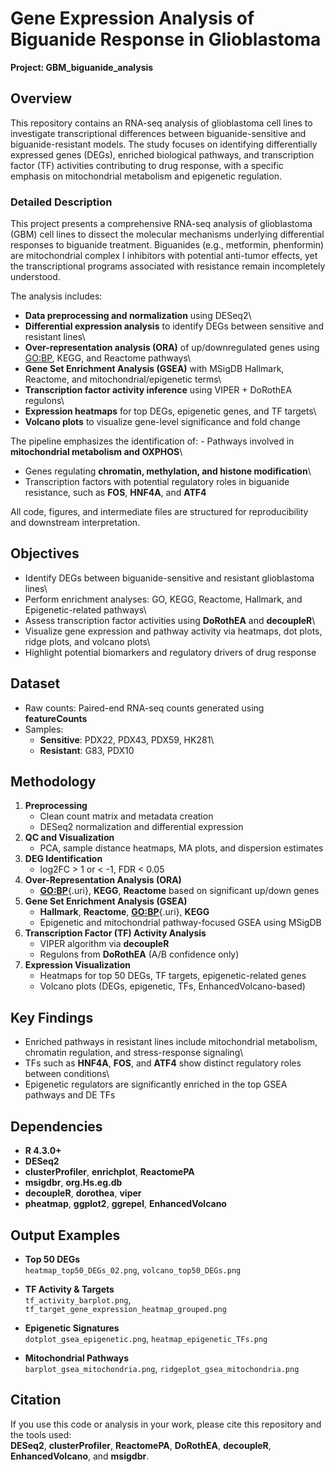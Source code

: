 # Gene Expression Analysis of Biguanide Response in Glioblastoma

**Project: GBM_biguanide_analysis**

## Overview

This repository contains an RNA-seq analysis of glioblastoma cell lines to investigate transcriptional differences between biguanide-sensitive and biguanide-resistant models. The study focuses on identifying differentially expressed genes (DEGs), enriched biological pathways, and transcription factor (TF) activities contributing to drug response, with a specific emphasis on mitochondrial metabolism and epigenetic regulation.

### Detailed Description

This project presents a comprehensive RNA-seq analysis of glioblastoma (GBM) cell lines to dissect the molecular mechanisms underlying differential responses to biguanide treatment. Biguanides (e.g., metformin, phenformin) are mitochondrial complex I inhibitors with potential anti-tumor effects, yet the transcriptional programs associated with resistance remain incompletely understood.

The analysis includes:

-   **Data preprocessing and normalization** using DESeq2\
-   **Differential expression analysis** to identify DEGs between sensitive and resistant lines\
-   **Over-representation analysis (ORA)** of up/downregulated genes using <GO:BP>, KEGG, and Reactome pathways\
-   **Gene Set Enrichment Analysis (GSEA)** with MSigDB Hallmark, Reactome, and mitochondrial/epigenetic terms\
-   **Transcription factor activity inference** using VIPER + DoRothEA regulons\
-   **Expression heatmaps** for top DEGs, epigenetic genes, and TF targets\
-   **Volcano plots** to visualize gene-level significance and fold change

The pipeline emphasizes the identification of: - Pathways involved in **mitochondrial metabolism and OXPHOS**\
- Genes regulating **chromatin, methylation, and histone modification**\
- Transcription factors with potential regulatory roles in biguanide resistance, such as **FOS**, **HNF4A**, and **ATF4**

All code, figures, and intermediate files are structured for reproducibility and downstream interpretation.

## Objectives

-   Identify DEGs between biguanide-sensitive and resistant glioblastoma lines\
-   Perform enrichment analyses: GO, KEGG, Reactome, Hallmark, and Epigenetic-related pathways\
-   Assess transcription factor activities using **DoRothEA** and **decoupleR**\
-   Visualize gene expression and pathway activity via heatmaps, dot plots, ridge plots, and volcano plots\
-   Highlight potential biomarkers and regulatory drivers of drug response

## Dataset

-   Raw counts: Paired-end RNA-seq counts generated using **featureCounts**
-   Samples:
    -   **Sensitive**: PDX22, PDX43, PDX59, HK281\
    -   **Resistant**: G83, PDX10

## Methodology

1.  **Preprocessing**
    -   Clean count matrix and metadata creation
    -   DESeq2 normalization and differential expression
2.  **QC and Visualization**
    -   PCA, sample distance heatmaps, MA plots, and dispersion estimates
3.  **DEG Identification**
    -   log2FC \> 1 or \< -1, FDR \< 0.05
4.  **Over-Representation Analysis (ORA)**
    -   [**GO:BP**](GO:BP){.uri}, **KEGG**, **Reactome** based on significant up/down genes
5.  **Gene Set Enrichment Analysis (GSEA)**
    -   **Hallmark**, **Reactome**, [**GO:BP**](GO:BP){.uri}, **KEGG**
    -   Epigenetic and mitochondrial pathway-focused GSEA using MSigDB
6.  **Transcription Factor (TF) Activity Analysis**
    -   VIPER algorithm via **decoupleR**
    -   Regulons from **DoRothEA** (A/B confidence only)
7.  **Expression Visualization**
    -   Heatmaps for top 50 DEGs, TF targets, epigenetic-related genes
    -   Volcano plots (DEGs, epigenetic, TFs, EnhancedVolcano-based)

## Key Findings

-   Enriched pathways in resistant lines include mitochondrial metabolism, chromatin regulation, and stress-response signaling\
-   TFs such as **HNF4A**, **FOS**, and **ATF4** show distinct regulatory roles between conditions\
-   Epigenetic regulators are significantly enriched in the top GSEA pathways and DE TFs

## Dependencies

-   **R 4.3.0+**
-   **DESeq2**
-   **clusterProfiler**, **enrichplot**, **ReactomePA**
-   **msigdbr**, **org.Hs.eg.db**
-   **decoupleR**, **dorothea**, **viper**
-   **pheatmap**, **ggplot2**, **ggrepel**, **EnhancedVolcano**

## Output Examples

-   **Top 50 DEGs**\
    `heatmap_top50_DEGs_02.png`, `volcano_top50_DEGs.png`

-   **TF Activity & Targets**\
    `tf_activity_barplot.png`, `tf_target_gene_expression_heatmap_grouped.png`

-   **Epigenetic Signatures**\
    `dotplot_gsea_epigenetic.png`, `heatmap_epigenetic_TFs.png`

-   **Mitochondrial Pathways**\
    `barplot_gsea_mitochondria.png`, `ridgeplot_gsea_mitochondria.png`

## Citation

If you use this code or analysis in your work, please cite this repository and the tools used:\
**DESeq2**, **clusterProfiler**, **ReactomePA**, **DoRothEA**, **decoupleR**, **EnhancedVolcano**, and **msigdbr**.
